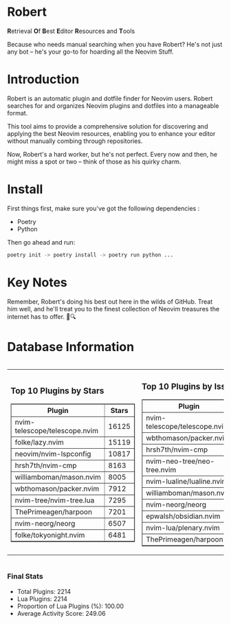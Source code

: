 # Robert

**R**etrieval
**O**f
**B**est
**E**ditor
**R**esources and
**T**ools

Because who needs manual searching when you have Robert?
He's not just any bot – he's your go-to for hoarding all the Neovim Stuff.

# Introduction
Robert is an automatic plugin and dotfile finder for Neovim users. Robert searches for and organizes Neovim plugins and dotfiles into a manageable format.

This tool aims to provide a comprehensive solution for discovering and applying the best Neovim resources, enabling you to enhance your editor without manually combing through repositories.

Now, Robert's a hard worker, but he's not perfect. Every now and then, he might miss a spot or two – think of those as his quirky charm. 

# Install
 First things first, make sure you've got the following dependencies :
  - Poetry 
  - Python 

Then go ahead and run:

```bash
poetry init -> poetry install -> poetry run python ...
```
# Key Notes

Remember, Robert's doing his best out here in the wilds of GitHub. Treat him well, and he'll treat you to the finest collection of Neovim treasures the internet has to offer. 🎩🔍


# Database Information

<div style='display:flex;flex-direction:row;justify-content:space-between;'><table><tr><td><h3>Top 10 Plugins by Stars</h3><table border="1"><tr><th>Plugin</th><th>Stars</th></tr><tr><td>nvim-telescope/telescope.nvim</td><td>16125</td></tr><tr><td>folke/lazy.nvim</td><td>15119</td></tr><tr><td>neovim/nvim-lspconfig</td><td>10817</td></tr><tr><td>hrsh7th/nvim-cmp</td><td>8163</td></tr><tr><td>williamboman/mason.nvim</td><td>8005</td></tr><tr><td>wbthomason/packer.nvim</td><td>7912</td></tr><tr><td>nvim-tree/nvim-tree.lua</td><td>7295</td></tr><tr><td>ThePrimeagen/harpoon</td><td>7201</td></tr><tr><td>nvim-neorg/neorg</td><td>6507</td></tr><tr><td>folke/tokyonight.nvim</td><td>6481</td></tr></table></td><td><h3>Top 10 Plugins by Issues</h3><table border="1"><tr><th>Plugin</th><th>Issues</th></tr><tr><td>nvim-telescope/telescope.nvim</td><td>382</td></tr><tr><td>wbthomason/packer.nvim</td><td>307</td></tr><tr><td>hrsh7th/nvim-cmp</td><td>284</td></tr><tr><td>nvim-neo-tree/neo-tree.nvim</td><td>240</td></tr><tr><td>nvim-lualine/lualine.nvim</td><td>230</td></tr><tr><td>williamboman/mason.nvim</td><td>213</td></tr><tr><td>nvim-neorg/neorg</td><td>186</td></tr><tr><td>epwalsh/obsidian.nvim</td><td>168</td></tr><tr><td>nvim-lua/plenary.nvim</td><td>148</td></tr><tr><td>ThePrimeagen/harpoon</td><td>126</td></tr></table></td><td><h3>Top 10 Plugins by Forks</h3><table border="1"><tr><th>Plugin</th><th>Forks</th></tr><tr><td>neovim/nvim-lspconfig</td><td>2095</td></tr><tr><td>nvim-telescope/telescope.nvim</td><td>842</td></tr><tr><td>nvim-tree/nvim-tree.lua</td><td>609</td></tr><tr><td>nvim-lualine/lualine.nvim</td><td>469</td></tr><tr><td>folke/tokyonight.nvim</td><td>434</td></tr><tr><td>hrsh7th/nvim-cmp</td><td>407</td></tr><tr><td>ThePrimeagen/harpoon</td><td>385</td></tr><tr><td>folke/lazy.nvim</td><td>366</td></tr><tr><td>jackMort/ChatGPT.nvim</td><td>318</td></tr><tr><td>nvimdev/lspsaga.nvim</td><td>289</td></tr></table></td></tr></table></div>

### Final Stats
- Total Plugins: 2214
- Lua Plugins: 2214
- Proportion of Lua Plugins (%): 100.00
- Average Activity Score: 249.06
